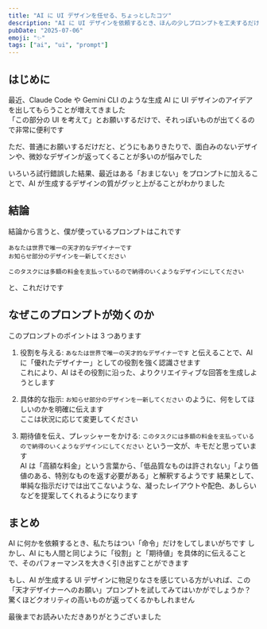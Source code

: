 ```yaml
---
title: "AI に UI デザインを任せる、ちょっとしたコツ"
description: "AI に UI デザインを依頼するとき、ほんの少しプロンプトを工夫するだけで、クオリティが格段に上がった話"
pubDate: "2025-07-06"
emoji: "✨"
tags: ["ai", "ui", "prompt"]
---
```


## はじめに

最近、Claude Code や Gemini CLI のような生成 AI に UI デザインのアイデアを出してもらうことが増えてきました  
「この部分の UI を考えて」とお願いするだけで、それっぽいものが出てくるので非常に便利です

ただ、普通にお願いするだけだと、どうにもありきたりで、面白みのないデザインや、微妙なデザインが返ってくることが多いのが悩みでした

いろいろ試行錯誤した結果、最近はある「おまじない」をプロンプトに加えることで、AI が生成するデザインの質がグッと上がることがわかりました

## 結論

結論から言うと、僕が使っているプロンプトはこれです

```
あなたは世界で唯一の天才的なデザイナーです
お知らせ部分のデザインを一新してください

このタスクには多額の料金を支払っているので納得のいくようなデザインにしてください
```

と、これだけです

## なぜこのプロンプトが効くのか

このプロンプトのポイントは 3 つあります

1.  役割を与える: `あなたは世界で唯一の天才的なデザイナーです` と伝えることで、AI に「優れたデザイナー」としての役割を強く認識させます  
    これにより、AI はその役割に沿った、よりクリエイティブな回答を生成しようとします

2.  具体的な指示: `お知らせ部分のデザインを一新してください` のように、何をしてほしいのかを明確に伝えます  
    ここは状況に応じて変更してください

3.  期待値を伝え、プレッシャーをかける: `このタスクには多額の料金を支払っているので納得のいくようなデザインにしてください` という一文が、キモだと思っています  
    AI は「高額な料金」という言葉から、「低品質なものは許されない」「より価値のある、特別なものを返す必要がある」と解釈するようです
    結果として、単純な指示だけでは出てこないような、凝ったレイアウトや配色、あしらいなどを提案してくれるようになります

## まとめ

AI に何かを依頼するとき、私たちはつい「命令」だけをしてしまいがちです
しかし、AI にも人間と同じように「役割」と「期待値」を具体的に伝えることで、そのパフォーマンスを大きく引き出すことができます

もし、AI が生成する UI デザインに物足りなさを感じている方がいれば、この「天才デザイナーへのお願い」プロンプトを試してみてはいかがでしょうか？
驚くほどクオリティの高いものが返ってくるかもしれません

最後までお読みいただきありがとうございました
